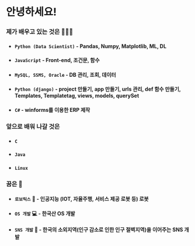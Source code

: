 # 안녕하세요!

### 제가 배우고 있는 것은 🧑🏻‍💻
- #### `Python (Data Scientist)` - Pandas, Numpy, Matplotlib, ML, DL
- #### `JavaScript` - Front-end, 조건문, 함수
- #### `MySQL, SSMS, Oracle` - DB 관리, 조회, 데이터 
- #### `Python (django)` - project 만들기, app 만들기, urls 관리, def 함수 만들기, Templates, Templatetag, views, models, querySet
- #### `C#` - winforms를 이용한 ERP 제작

### 앞으로 배워 나갈 것은
- #### `C`
- #### `Java`
- #### `Linux`

### 꿈은 🤔
- #### `로보틱스` 🤖 - 인공지능 (IOT, 자율주행, 서비스 제공 로봇 등) 로봇 
- #### `OS 개발` 💻 - 한국산 OS 개발
- #### `SNS 개발` 📱 - 한국의 소외지역(인구 감소로 인한 인구 절벽지역)을 이어주는 SNS 개발
